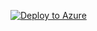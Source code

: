 [![Deploy to Azure](https://aka.ms/deploytoazurebutton)](https://portal.azure.com/#create/Microsoft.Template/uri/https%3A%2F%2Fraw.githubusercontent.com%slorello89%2Fazure-button-test%2Fmain%2Ftemplate.json)